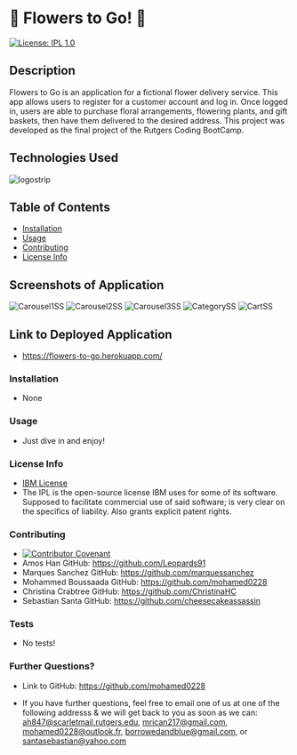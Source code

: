 # 🌼 Flowers to Go! 🌼
  [![License: IPL 1.0](https://img.shields.io/badge/License-IPL_1.0-blue.svg)](https://opensource.org/licenses/IPL-1.0)
  ## Description
  
Flowers to Go is an application for a fictional flower delivery service. This app allows users to register for a customer account and log in. Once logged in, users are able to purchase floral arrangements, flowering plants, and gift baskets, then have them delivered to the desired address. This project was developed as the final project of the Rutgers Coding BootCamp.

## Technologies Used
![logostrip](https://user-images.githubusercontent.com/92480050/162133365-82e37ff4-666b-4dc5-b1e7-ea817b31905e.jpg)

  ## Table of Contents

  * [Installation](#installation)
  * [Usage](#usage)
  * [Contributing](#contributing)
  * [License Info](#license-info)

  ## Screenshots of Application

![Carousel1SS](https://user-images.githubusercontent.com/92480050/162136515-aee0e667-347e-4caa-9aba-774f32f5b7ef.JPG)
![Carousel2SS](https://user-images.githubusercontent.com/92480050/162136556-b6314337-9a07-490c-83e1-6ce44a67524b.JPG)
![Carousel3SS](https://user-images.githubusercontent.com/92480050/162136594-71d0a390-82f0-4910-94c3-420799464151.JPG)
![CategorySS](https://user-images.githubusercontent.com/92480050/162136627-f54fc707-185f-470a-be81-faddf976442a.JPG)
![CartSS](https://user-images.githubusercontent.com/92480050/162136653-a44d1feb-2807-47d7-b32e-67e5a3cb183d.JPG)


  ## Link to Deployed Application

  * https://flowers-to-go.herokuapp.com/

  ### Installation
  
  * None

  ### Usage

  * Just dive in and enjoy!

  ### License Info
   * [IBM License](https://opensource.org/licenses/IPL-1.0)
  * The IPL is the open-source license IBM uses for some of its software. Supposed to facilitate commercial use of said software; is very clear on the specifics of liability. Also grants explicit patent rights.
  
  ### Contributing

  * [![Contributor Covenant](https://img.shields.io/badge/Contributor%20Covenant-2.1-4baaaa.svg)](code_of_conduct.md)
  * Amos Han GitHub: https://github.com/Leopards91
  * Marques Sanchez GitHub: https://github.com/marquessanchez
  * Mohammed Boussaada GitHub: https://github.com/mohamed0228
  * Christina Crabtree GitHub: https://github.com/ChristinaHC
  * Sebastian Santa GitHub: https://github.com/cheesecakeassassin  

  ### Tests

  * No tests!

  ### Further Questions?

  * Link to GitHub: https://github.com/mohamed0228

  * If you have further questions, feel free to email one of us at one of the following addresss & we will get back to you as soon as we can: ah847@scarletmail.rutgers.edu, mrican217@gmail.com, mohamed0228@outlook.fr, borrowedandblue@gmail.com, or santasebastian@yahoo.com

